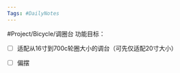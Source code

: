 ```yaml
---
Tags: #DailyNotes 
---
```


#Project/Bicycle/调圈台
功能目标：
- [ ] 适配从16寸到700c轮圈大小的调台（可先仅适配20寸大小）
- [ ] 偏摆










